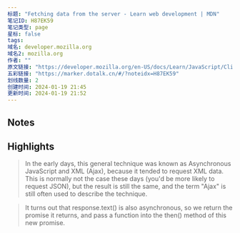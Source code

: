 ```yaml
---
标题: "Fetching data from the server - Learn web development | MDN"
笔记ID: H87EK59
笔记类型: page
星标: false
tags: 
域名: developer.mozilla.org
域名2: mozilla.org
作者: ""
原文链接: "https://developer.mozilla.org/en-US/docs/Learn/JavaScript/Client-side_web_APIs/Fetching_data"
五彩链接: "https://marker.dotalk.cn/#/?noteidx=H87EK59"
划线数量: 2
创建时间: 2024-01-19 21:45
更新时间: 2024-01-19 21:52
---
```


## Notes


## Highlights
> In the early days, this general technique was known as Asynchronous JavaScript and XML (Ajax), because it tended to request XML data. This is normally not the case these days (you'd be more likely to request JSON), but the result is still the same, and the term "Ajax" is still often used to describe the technique.

> It turns out that response.text() is also asynchronous, so we return the promise it returns, and pass a function into the then() method of this new promise.

